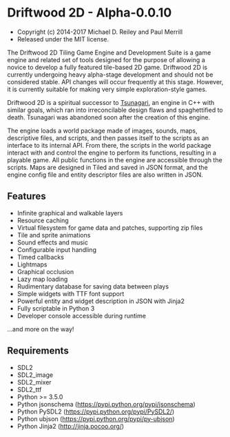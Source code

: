 # Driftwood 2D - Alpha-0.0.10

* Copyright (c) 2014-2017 Michael D. Reiley and Paul Merrill
* Released under the MIT license.

The Driftwood 2D Tiling Game Engine and Development Suite is a game engine and related set of tools designed for the purpose of allowing a novice to develop a fully featured tile-based 2D game. Driftwood 2D is currently undergoing heavy alpha-stage development and should not be considered stable. API changes will occur frequently at this stage. However, it is currently suitable for making very simple exploration-style games.

Driftwood 2D is a spiritual successor to [Tsunagari](https://github.com/pariahsoft/Tsunagari), an engine in C++ with similar goals, which ran into irreconcilable design flaws and spaghettified to death. Tsunagari was abandoned soon after the creation of this engine.

The engine loads a world package made of images, sounds, maps, descriptive files, and scripts, and then passes itself to the scripts as an interface to its internal API. From there, the scripts in the world package interact with and control the engine to perform its functions, resulting in a playable game. All public functions in the engine are accessible through the scripts. Maps are designed in Tiled and saved in JSON format, and the engine config file and entity descriptor files are also written in JSON.

## Features

* Infinite graphical and walkable layers
* Resource caching
* Virtual filesystem for game data and patches, supporting zip files
* Tile and sprite animations
* Sound effects and music
* Configurable input handling
* Timed callbacks
* Lightmaps
* Graphical occlusion
* Lazy map loading
* Rudimentary database for saving data between plays
* Simple widgets with TTF font support
* Powerful entity and widget description in JSON with Jinja2
* Fully scriptable in Python 3
* Developer console accessible during runtime

...and more on the way!

## Requirements

* SDL2
* SDL2_image
* SDL2_mixer
* SDL2_ttf
* Python >= 3.5.0
* Python jsonschema (https://pypi.python.org/pypi/jsonschema)
* Python PySDL2 (https://pypi.python.org/pypi/PySDL2/)
* Python ubjson (https://pypi.python.org/pypi/py-ubjson)
* Python Jinja2 (http://jinja.pocoo.org/)

